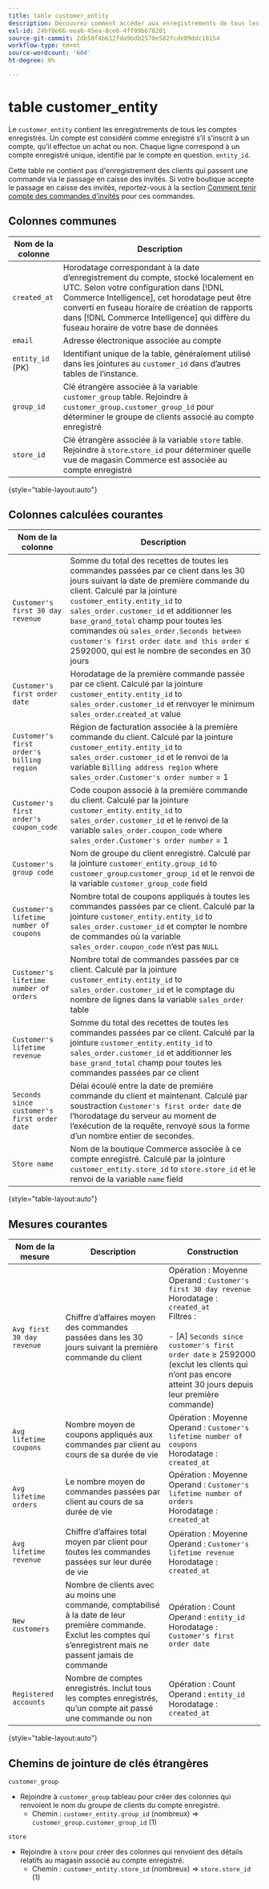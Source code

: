 ```yaml
---
title: table customer_entity
description: Découvrez comment accéder aux enregistrements de tous les comptes enregistrés.
exl-id: 24bf0e66-eea0-45ea-8ce6-4ff99b678201
source-git-commit: 2db58f4b612fda9bdb2570e582fcde89ddc18154
workflow-type: tm+mt
source-wordcount: '604'
ht-degree: 0%

---
```


# table customer_entity

Le `customer_entity` contient les enregistrements de tous les comptes enregistrés. Un compte est considéré comme enregistré s’il s’inscrit à un compte, qu’il effectue un achat ou non. Chaque ligne correspond à un compte enregistré unique, identifié par le compte en question. `entity_id`.

Cette table ne contient pas d&#39;enregistrement des clients qui passent une commande via le passage en caisse des invités. Si votre boutique accepte le passage en caisse des invités, reportez-vous à la section [Comment tenir compte des commandes d’invités](../data-warehouse-mgr/guest-orders.md) pour ces commandes.

## Colonnes communes

| **Nom de la colonne** | **Description** |
|---|---|
| `created_at` | Horodatage correspondant à la date d’enregistrement du compte, stocké localement en UTC. Selon votre configuration dans [!DNL Commerce Intelligence], cet horodatage peut être converti en fuseau horaire de création de rapports dans [!DNL Commerce Intelligence] qui diffère du fuseau horaire de votre base de données |
| `email` | Adresse électronique associée au compte |
| `entity_id` (PK) | Identifiant unique de la table, généralement utilisé dans les jointures au `customer_id` dans d’autres tables de l’instance. |
| `group_id` | Clé étrangère associée à la variable `customer_group` table. Rejoindre à `customer_group.customer_group_id` pour déterminer le groupe de clients associé au compte enregistré |
| `store_id` | Clé étrangère associée à la variable `store` table. Rejoindre à `store`.`store_id` pour déterminer quelle vue de magasin Commerce est associée au compte enregistré |

{style="table-layout:auto"}

## Colonnes calculées courantes

| **Nom de la colonne** | **Description** |
|---|---|
| `Customer's first 30 day revenue` | Somme du total des recettes de toutes les commandes passées par ce client dans les 30 jours suivant la date de première commande du client. Calculé par la jointure `customer_entity.entity_id` to `sales_order.customer_id` et additionner les `base_grand_total` champ pour toutes les commandes où `sales_order.Seconds between customer's first order date and this order` ≤ 2592000, qui est le nombre de secondes en 30 jours |
| `Customer's first order date` | Horodatage de la première commande passée par ce client. Calculé par la jointure `customer_entity.entity_id` to `sales_order.customer_id` et renvoyer le minimum `sales_order`.`created_at` value |
| `Customer's first order's billing region` | Région de facturation associée à la première commande du client. Calculé par la jointure `customer_entity.entity_id` to `sales_order.customer_id` et le renvoi de la variable `Billing address region` where `sales_order.Customer's order number` = 1 |
| `Customer's first order's coupon_code` | Code coupon associé à la première commande du client. Calculé par la jointure `customer_entity.entity_id` to `sales_order.customer_id` et le renvoi de la variable `sales_order.coupon_code` where `sales_order.Customer's order number` = 1 |
| `Customer's group code` | Nom de groupe du client enregistré. Calculé par la jointure `customer_entity.group_id` to `customer_group`.`customer_group_id` et le renvoi de la variable `customer_group_code` field |
| `Customer's lifetime number of coupons` | Nombre total de coupons appliqués à toutes les commandes passées par ce client. Calculé par la jointure `customer_entity.entity_id` to `sales_order.customer_id` et compter le nombre de commandes où la variable `sales_order.coupon_code` n’est pas `NULL` |
| `Customer's lifetime number of orders` | Nombre total de commandes passées par ce client. Calculé par la jointure `customer_entity.entity_id` to `sales_order.customer_id` et le comptage du nombre de lignes dans la variable `sales_order` table |
| `Customer's lifetime revenue` | Somme du total des recettes de toutes les commandes passées par ce client. Calculé par la jointure `customer_entity.entity_id` to `sales_order.customer_id` et additionner les `base_grand_total` champ pour toutes les commandes passées par ce client |
| `Seconds since customer's first order date` | Délai écoulé entre la date de première commande du client et maintenant. Calculé par soustraction `Customer's first order date` de l’horodatage du serveur au moment de l’exécution de la requête, renvoyé sous la forme d’un nombre entier de secondes. |
| `Store name` | Nom de la boutique Commerce associée à ce compte enregistré. Calculé par la jointure `customer_entity.store_id` to `store.store_id` et le renvoi de la variable `name` field |

{style="table-layout:auto"}

## Mesures courantes

| **Nom de la mesure** | **Description** | **Construction** |
|---|---|---|
| `Avg first 30 day revenue` | Chiffre d’affaires moyen des commandes passées dans les 30 jours suivant la première commande du client | Opération : Moyenne<br/>Operand : `Customer's first 30 day revenue`<br/>Horodatage : `created_at`<br/>Filtres :<br/><br/>- \[A\] `Seconds since customer's first order date` ≥ 2592000 (exclut les clients qui n’ont pas encore atteint 30 jours depuis leur première commande) |
| `Avg lifetime coupons` | Nombre moyen de coupons appliqués aux commandes par client au cours de sa durée de vie | Opération : Moyenne<br/>Operand : `Customer's lifetime number of coupons`<br/>Horodatage : `created_at` |
| `Avg lifetime orders` | Le nombre moyen de commandes passées par client au cours de sa durée de vie | Opération : Moyenne<br/>Operand : `Customer's lifetime number of orders`<br/>Horodatage : `created_at` |
| `Avg lifetime revenue` | Chiffre d’affaires total moyen par client pour toutes les commandes passées sur leur durée de vie | Opération : Moyenne<br/>Operand : `Customer's lifetime revenue`<br/>Horodatage : `created_at` |
| `New customers` | Nombre de clients avec au moins une commande, comptabilisé à la date de leur première commande. Exclut les comptes qui s’enregistrent mais ne passent jamais de commande | Opération : Count<br/>Operand : `entity_id`<br/>Horodatage : `Customer's first order date` |
| `Registered accounts` | Nombre de comptes enregistrés. Inclut tous les comptes enregistrés, qu’un compte ait passé une commande ou non | Opération : Count<br/>Operand : `entity_id`<br/>Horodatage : `created_at` |

{style="table-layout:auto"}

## Chemins de jointure de clés étrangères

`customer_group`

* Rejoindre à `customer_group` tableau pour créer des colonnes qui renvoient le nom du groupe de clients du compte enregistré.
   * Chemin : `customer_entity.group_id` (nombreux) => `customer_group.customer_group_id` (1)

`store`

* Rejoindre à `store` pour créer des colonnes qui renvoient des détails relatifs au magasin associé au compte enregistré.
   * Chemin : `customer_entity.store_id` (nombreux) => `store.store_id` (1)
